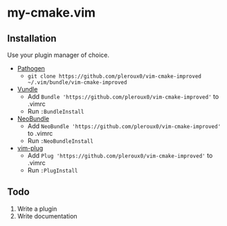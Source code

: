 # my-cmake.vim

## Installation

Use your plugin manager of choice.

- [Pathogen](https://github.com/tpope/vim-pathogen)
  - `git clone https://github.com/pleroux0/vim-cmake-improved ~/.vim/bundle/vim-cmake-improved`
- [Vundle](https://github.com/gmarik/vundle)
  - Add `Bundle 'https://github.com/pleroux0/vim-cmake-improved'` to .vimrc
  - Run `:BundleInstall`
- [NeoBundle](https://github.com/Shougo/neobundle.vim)
  - Add `NeoBundle 'https://github.com/pleroux0/vim-cmake-improved'` to .vimrc
  - Run `:NeoBundleInstall`
- [vim-plug](https://github.com/junegunn/vim-plug)
  - Add `Plug 'https://github.com/pleroux0/vim-cmake-improved'` to .vimrc
  - Run `:PlugInstall`

## Todo

1. Write a plugin
2. Write documentation
